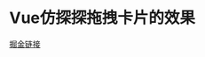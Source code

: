 # Vue仿探探拖拽卡片的效果
[掘金链接](https://juejin.cn/post/6906143905922678797?utm_source=gold_browser_extension)
